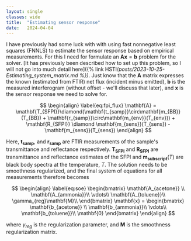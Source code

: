 ```yaml
---
layout: single
classes: wide
title:  "Estimating sensor response"
date:   2024-04-04
---
```


I have previously had some luck with with using fast nonnegative least squares (FNNLS) to estimate the sensor response based on empirical measurements. For this I need for formulate an $\mathbf{Ax} = \mathbf{b}$ problem for the solver. [It has previously been described how to set up this problem, so I will not go into much detail here]({% link HSTI/_posts/2023-10-25-Estimating_system_matrix.md %})_. Just know that the $\mathbf{A}$ matrix expresses the known (estimated from FTIR) net flux (incident minus emitted), $\mathbf{b}$ is the measured interferogram (without offset - we'll discuss that later), and $\mathbf{x}$ is the sensor response we need to solve for.  

$$
\begin{align} \label{eq:fpi_flux}
	\mathbf{A} = \mathbf{T_{SFPI}}\diamond(\mathbf{t_{samp}}\circ\mathbf{m_{BB}}(T_{BB}) + \mathbf{r_{samp}}\circ\mathbf{m_{env}}(T_{env})) + \mathbf{R_{SFPI}} \diamond \mathbf{m_{sens}}(T_{sens}) - \mathbf{m_{sens}}(T_{sens}) 
\end{align} 
$$

Here, $\mathbf{t_{samp}}$, and $\mathbf{r_{samp}}$ are FTIR measurements of the sample's transmittance and reflectance respectively. $\mathbf{T_{SFPI}}$ and $\mathbf{R_{SFPI}}$ are transmittance and reflectance estimates of the SFPI and $\mathbf{m_{subscript}}(T)$ are black body spectra at the temperature, $T$. The solution needs to be smoothness regularized, and the final system of equations for all measurements therefore becomes

$$
\begin{align} \label{eq:soe}
	\begin{bmatrix}
	\mathbf{A_{acetone}} \\
	\mathbf{A_{ammonia}}\\
	\vdots\\
	\mathbf{A_{toluene}}\\
	\gamma_{reg}\mathbf{M}\\
	\end{bmatrix}
	\mathbf{x}
	=
	\begin{bmatrix}
	\mathbf{b_{acetone}} \\
	\mathbf{b_{ammonia}}\\
	\vdots\\
	\mathbf{b_{toluene}}\\
	\mathbf{0}
	\end{bmatrix}
\end{align} 
$$

where $\gamma_{reg}$ is the regularization parameter, and $\mathbf{M}$ is the smoothness regularization matrix.